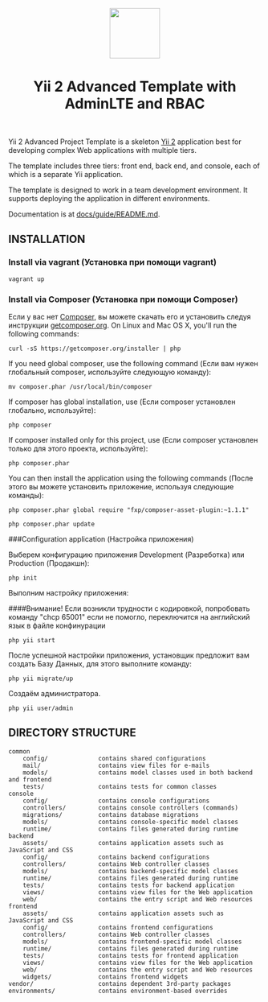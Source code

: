 <p align="center">
    <a href="https://github.com/yiisoft" target="_blank">
        <img src="https://avatars0.githubusercontent.com/u/993323" height="100px">
    </a>
    <h1 align="center">Yii 2 Advanced Template with AdminLTE and RBAC</h1>
    <br>
</p>

Yii 2 Advanced Project Template is a skeleton [Yii 2](http://www.yiiframework.com/) application best for
developing complex Web applications with multiple tiers.

The template includes three tiers: front end, back end, and console, each of which
is a separate Yii application.

The template is designed to work in a team development environment. It supports
deploying the application in different environments.

Documentation is at [docs/guide/README.md](docs/guide/README.md).

INSTALLATION
------------

### Install via vagrant (Установка при помощи vagrant)

```vagrant up```

### Install via Composer (Установка при помощи Composer)

Если у вас нет [Composer](http://getcomposer.org/), вы можете скачать его и установить следуя инструкции
[getcomposer.org](http://getcomposer.org/doc/00-intro.md#installation-nix).
On Linux and Mac OS X, you'll run the following commands:

```curl -sS https://getcomposer.org/installer | php```

If you need global composer, use the following command (Если вам нужен глобальный composer, используйте следующую команду):
 
```mv composer.phar /usr/local/bin/composer```


If composer has global installation, use (Если composer установлен глобально, используйте):

```php composer```

If composer installed only for this project, use (Если composer установлен только для этого проекта, используйте):

```php composer.phar```


You can then install the application using the following commands (После этого вы можете установить приложение, используя следующие команды):

``` php composer.phar global require "fxp/composer-asset-plugin:~1.1.1" ```

``` php composer.phar update ```

###Configuration application (Настройка приложения)

Выберем конфигурацию приложения Development (Разреботка) или Production (Продакшн):

``` php init ```

Выполним настройку приложения:

####Внимание! Если возникли трудности с кодировкой, попробовать команду "chcp 65001" если не помогло, переключится на английский язык в файле конфинурации

```php yii start```

После успешной настройки приложения, установщик предложит вам создать Базу Данных, для этого выполните команду:

```php yii migrate/up```

Создаём администратора.

```php yii user/admin```

DIRECTORY STRUCTURE
-------------------

```
common
    config/              contains shared configurations
    mail/                contains view files for e-mails
    models/              contains model classes used in both backend and frontend
    tests/               contains tests for common classes    
console
    config/              contains console configurations
    controllers/         contains console controllers (commands)
    migrations/          contains database migrations
    models/              contains console-specific model classes
    runtime/             contains files generated during runtime
backend
    assets/              contains application assets such as JavaScript and CSS
    config/              contains backend configurations
    controllers/         contains Web controller classes
    models/              contains backend-specific model classes
    runtime/             contains files generated during runtime
    tests/               contains tests for backend application    
    views/               contains view files for the Web application
    web/                 contains the entry script and Web resources
frontend
    assets/              contains application assets such as JavaScript and CSS
    config/              contains frontend configurations
    controllers/         contains Web controller classes
    models/              contains frontend-specific model classes
    runtime/             contains files generated during runtime
    tests/               contains tests for frontend application
    views/               contains view files for the Web application
    web/                 contains the entry script and Web resources
    widgets/             contains frontend widgets
vendor/                  contains dependent 3rd-party packages
environments/            contains environment-based overrides
```
